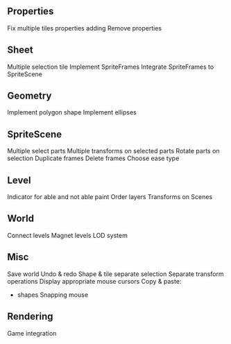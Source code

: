 


## Properties 
Fix multiple tiles properties adding
Remove properties 

## Sheet
Multiple selection tile
Implement SpriteFrames
Integrate SpriteFrames to SpriteScene

## Geometry
Implement polygon shape
Implement ellipses

## SpriteScene
Multiple select parts
Multiple transforms on selected parts
Rotate parts on selection
Duplicate frames 
Delete frames
Choose ease type

## Level
Indicator for able and not able paint
Order layers
Transforms on Scenes


## World
Connect levels 
Magnet levels
LOD system


## Misc
Save world
Undo & redo
Shape & tile separate selection
Separate transform operations
Display appropriate mouse cursors
Copy & paste: 
- shapes
Snapping mouse


## Rendering 
Game integration

